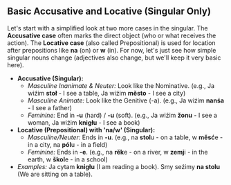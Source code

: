 ## Basic Accusative and Locative (Singular Only)

Let's start with a simplified look at two more cases in the singular. The **Accusative case** often marks the direct object (who or what receives the action). The **Locative case** (also called Prepositional) is used for location after prepositions like **na** (on) or **w** (in). For now, let's just see how simple singular nouns change (adjectives also change, but we'll keep it very basic here).

* **Accusative (Singular):**
    * *Masculine Inanimate & Neuter:* Look like the Nominative. (e.g., Ja wiźim **stoł** - I see a table, Ja wiźim **město** - I see a city)
    * *Masculine Animate:* Look like the Genitive (-a). (e.g., Ja wiźim **nanśa** - I see a father)
    * *Feminine:* End in **-u** (hard) / **-u** (soft). (e.g., Ja wiźim **žonu** - I see a woman, Ja wiźim **knigłu** - I see a book)
* **Locative (Prepositional) with 'na/w' (Singular):**
    * *Masculine/Neuter:* Ends in **-u**. (e.g., na **stol**u - on a table, w **měsć**e - in a city, na **pól**u - in a field)
    * *Feminine:* Ends in **-e**. (e.g., na **rěk**e - on a river, w **zemj**i - in the earth, w **škol**e - in a school)
* *Examples:* Ja cytam **knigłu** (I am reading a book). Smy seźimy **na stolu** (We are sitting on a table).